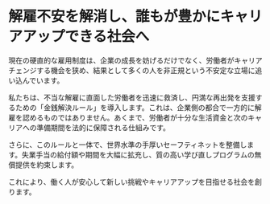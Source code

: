 # 解雇不安を解消し、誰もが豊かにキャリアアップできる社会へ

現在の硬直的な雇用制度は、企業の成長を妨げるだけでなく、労働者がキャリアチェンジする機会を狭め、結果として多くの人を非正規という不安定な立場に追い込んでいます。

私たちは、不当な解雇に直面した労働者を迅速に救済し、円満な再出発を支援するための「金銭解決ルール」を導入します。これは、企業側の都合で一方的に解雇を認めるものではありません。あくまで、労働者が十分な生活資金と次のキャリアへの準備期間を法的に保障される仕組みです。

さらに、このルールと一体で、世界水準の手厚いセーフティネットを整備します。失業手当の給付額や期間を大幅に拡充し、質の高い学び直しプログラムの無償提供を約束します。

これにより、働く人が安心して新しい挑戦やキャリアアップを目指せる社会を創ります。